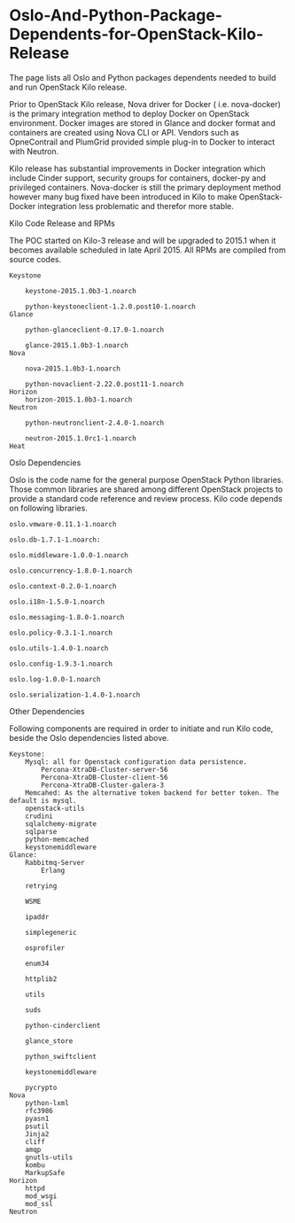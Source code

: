 # Oslo-And-Python-Package-Dependents-for-OpenStack-Kilo-Release
The page lists all Oslo and Python packages dependents needed to build and run OpenStack Kilo release.



Prior to OpenStack Kilo release, Nova driver for Docker ( i.e. nova-docker) is the primary  integration method to deploy Docker on OpenStack environment. Docker images are stored in Glance and docker format and containers are created using Nova CLI or API. Vendors such as OpneContrail and PlumGrid provided simple plug-in to Docker to interact with Neutron.

 Kilo release has substantial improvements in Docker integration which include Cinder support, security groups for containers, docker-py and privileged containers. Nova-docker is still the primary deployment method however many bug fixed have been introduced in Kilo to make OpenStack-Docker integration less problematic and therefor more stable.

       
Kilo Code Release and RPMs

The POC started on Kilo-3 release and will be upgraded to 2015.1 when it becomes available scheduled in late April 2015. All RPMs are compiled from source codes.

    Keystone

        keystone-2015.1.0b3-1.noarch

        python-keystoneclient-1.2.0.post10-1.noarch
    Glance

        python-glanceclient-0.17.0-1.noarch

        glance-2015.1.0b3-1.noarch
    Nova

        nova-2015.1.0b3-1.noarch

        python-novaclient-2.22.0.post11-1.noarch
    Horizon
        horizon-2015.1.0b3-1.noarch
    Neutron

        python-neutronclient-2.4.0-1.noarch

        neutron-2015.1.0rc1-1.noarch
    Heat

Oslo Dependencies

Oslo is the code name for the general purpose OpenStack Python libraries. Those common libraries are shared among different OpenStack projects to provide a standard code reference and review process. Kilo code depends on following libraries.

    oslo.vmware-0.11.1-1.noarch

    oslo.db-1.7.1-1.noarch:

    oslo.middleware-1.0.0-1.noarch

    oslo.concurrency-1.8.0-1.noarch

    oslo.context-0.2.0-1.noarch

    oslo.i18n-1.5.0-1.noarch

    oslo.messaging-1.8.0-1.noarch

    oslo.policy-0.3.1-1.noarch

    oslo.utils-1.4.0-1.noarch

    oslo.config-1.9.3-1.noarch

    oslo.log-1.0.0-1.noarch

    oslo.serialization-1.4.0-1.noarch

Other Dependencies

Following components are required in order to initiate and run Kilo code, beside the Oslo dependencies listed above.

    Keystone:
        Mysql: all for Openstack configuration data persistence.
            Percona-XtraDB-Cluster-server-56
            Percona-XtraDB-Cluster-client-56
            Percona-XtraDB-Cluster-galera-3
        Memcahed: As the alternative token backend for better token. The default is mysql.
        openstack-utils
        crudini
        sqlalchemy-migrate
        sqlparse
        python-memcached
        keystonemiddleware
    Glance:
        Rabbitmq-Server
            Erlang

        retrying

        WSME

        ipaddr

        simplegeneric

        osprofiler

        enum34

        httplib2

        utils

        suds

        python-cinderclient

        glance_store

        python_swiftclient

        keystonemiddleware

        pycrypto
    Nova
        python-lxml
        rfc3986
        pyasn1
        psutil
        Jinja2
        cliff
        amqp
        gnutls-utils
        kombu
        MarkupSafe
    Horizon
        httpd
        mod_wsgi
        mod_ssl
    Neutron


